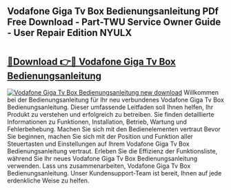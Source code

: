 ## Vodafone Giga Tv Box Bedienungsanleitung PDf Free Download - Part-TWU Service Owner Guide - User Repair Edition NYULX

# <h2><a href="http://df5g90h.blite.top/?on=Vodafone+Giga+Tv+Box+Bedienungsanleitung">🔗Download 👉🔴 Vodafone Giga Tv Box Bedienungsanleitung</a></h2>

[![Vodafone Giga Tv Box Bedienungsanleitung new download](https://i.imgur.com/lujVjoI.png)](http://df5g90h.blite.top/?on=Vodafone+Giga+Tv+Box+Bedienungsanleitung)
Willkommen bei der Bedienungsanleitung für Ihr neu verbundenes Vodafone Giga Tv Box Bedienungsanleitung. Dieser umfassende Leitfaden soll Ihnen helfen, Ihr Produkt zu verstehen und erfolgreich zu betreiben. Sie finden detaillierte Informationen zu Funktionen, Installation, Betrieb, Wartung und Fehlerbehebung. Machen Sie sich mit den Bedienelementen vertraut Bevor Sie beginnen, machen Sie sich mit der Position und Funktion aller Steuertasten und Einstellungen auf Ihrem Vodafone Giga Tv Box Bedienungsanleitung vertraut. Erleben Sie die Effizienz der Funktionsliste, während Sie Ihr neues Vodafone Giga Tv Box Bedienungsanleitung verwenden. Lass uns zusammenarbeiten, Vodafone Giga Tv Box Bedienungsanleitung. Unser Kundensupport-Team ist bereit, Ihnen auf jede erdenkliche Weise zu helfen.
